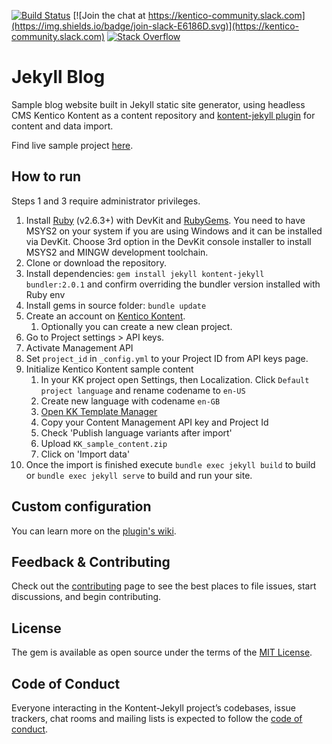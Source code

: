 [![Build Status](https://api.travis-ci.com/Kentico/kontent-jekyll-blog.svg?branch=master)](https://travis-ci.com/Kentico/kontent-jekyll-blog)
[![Join the chat at https://kentico-community.slack.com](https://img.shields.io/badge/join-slack-E6186D.svg)](https://kentico-community.slack.com)
[![Stack Overflow](https://img.shields.io/badge/Stack%20Overflow-ASK%20NOW-FE7A16.svg?logo=stackoverflow&logoColor=white)](https://stackoverflow.com/tags/kentico-kontent)

# Jekyll Blog

Sample blog website built in Jekyll static site generator, using headless CMS Kentico Kontent as a content repository and
[kontent-jekyll plugin](https://github.com/Kentico/kontent-jekyll) for content and data import. 

Find live sample project [here](https://kentico.github.io/kontent-jekyll-blog/).

## How to run

Steps 1 and 3 require administrator privileges.

1. Install [Ruby](https://www.ruby-lang.org/en/downloads/) (v2.6.3+) with DevKit and [RubyGems](https://rubygems.org/pages/download). You need to have MSYS2 on your system if you are using Windows and it can be installed via DevKit. Choose 3rd option in the DevKit console installer to install MSYS2 and MINGW development toolchain.
2. Clone or download the repository.
3. Install dependencies: `gem install jekyll kontent-jekyll bundler:2.0.1` and confirm overriding the bundler version installed with Ruby env
4. Install gems in source folder: `bundle update`
5. Create an account on [Kentico Kontent](https://app.kenticocloud.com/).
    1. Optionally you can create a new clean project.
6. Go to Project settings > API keys.
7. Activate Management API
8. Set `project_id` in `_config.yml` to your Project ID from API keys page. 
9. Initialize Kentico Kontent sample content
    1. In your KK project open Settings, then Localization. Click `Default project language` and rename codename to `en-US`
    2. Create new language with codename `en-GB` 
    3. [Open KK Template Manager](https://kentico.github.io/kontent-template-manager/import)
    4. Copy your Content Management API key and Project Id
    5. Check 'Publish language variants after import'
    6. Upload `KK_sample_content.zip`
    7. Click on 'Import data'
9. Once the import is finished execute `bundle exec jekyll build` to build or `bundle exec jekyll serve` to build and run your site.

## Custom configuration

You can learn more on the [plugin's wiki](https://github.com/Kentico/kontent-jekyll/wiki).

## Feedback & Contributing

Check out the [contributing](https://github.com/Kentico/kontent-jekyll-blog/blob/master/CONTRIBUTING.md) page to see the best places to file issues, start discussions, and begin contributing.

## License

The gem is available as open source under the terms of the [MIT License](https://opensource.org/licenses/MIT).

## Code of Conduct

Everyone interacting in the Kontent-Jekyll project’s codebases, issue trackers, chat rooms and mailing lists is expected to follow the [code of conduct](https://github.com/Kentico/kontent-jekyll-blog/blob/master/CODE_OF_CONDUCT.md).

